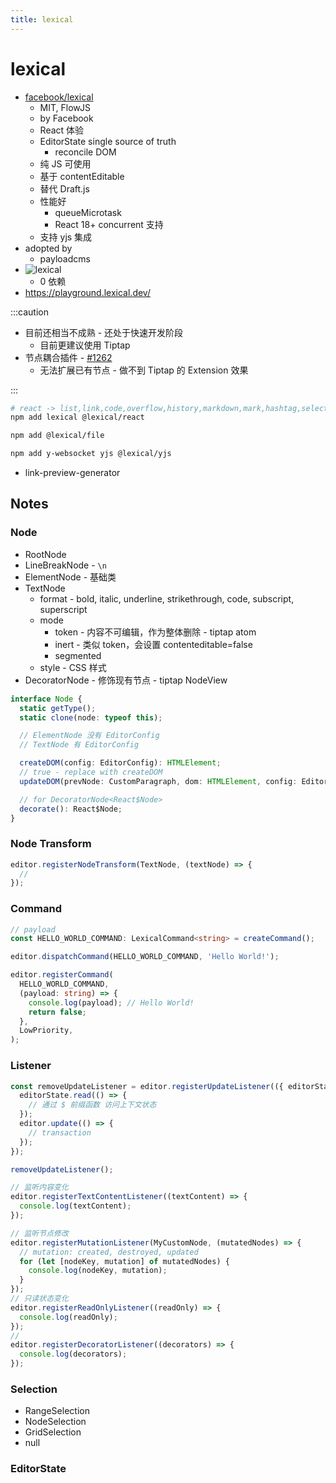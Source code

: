 ```yaml
---
title: lexical
---
```


# lexical

- [facebook/lexical](https://github.com/facebook/lexical)
  - MIT, FlowJS
  - by Facebook
  - React 体验
  - EditorState single source of truth
    - reconcile DOM
  - 纯 JS 可使用
  - 基于 contentEditable
  - 替代 Draft.js
  - 性能好
    - queueMicrotask
    - React 18+ concurrent 支持
  - 支持 yjs 集成
- adopted by
  - payloadcms
- ![lexical](https://badgen.net/bundlephobia/min/lexical?label=lexical)
  - 0 依赖
- https://playground.lexical.dev/

:::caution

- 目前还相当不成熟 - 还处于快速开发阶段
  - 目前更建议使用 Tiptap
- 节点耦合插件 - [#1262](https://github.com/facebook/lexical/issues/1262)
  - 无法扩展已有节点 - 做不到 Tiptap 的 Extension 效果

:::

```bash
# react -> list,link,code,overflow,history,markdown,mark,hashtag,selection,dragon,utils,table,clipboard,rich-text,plain-text
npm add lexical @lexical/react

npm add @lexical/file

npm add y-websocket yjs @lexical/yjs
```

- link-preview-generator

## Notes

### Node

- RootNode
- LineBreakNode - `\n`
- ElementNode - 基础类
- TextNode
  - format - bold, italic, underline, strikethrough, code, subscript, superscript
  - mode
    - token - 内容不可编辑，作为整体删除 - tiptap atom
    - inert - 类似 token，会设置 contenteditable=false
    - segmented
  - style - CSS 样式
- DecoratorNode - 修饰现有节点 - tiptap NodeView

```ts
interface Node {
  static getType();
  static clone(node: typeof this);

  // ElementNode 没有 EditorConfig
  // TextNode 有 EditorConfig

  createDOM(config: EditorConfig): HTMLElement;
  // true - replace with createDOM
  updateDOM(prevNode: CustomParagraph, dom: HTMLElement, config: EditorConfig): boolean;

  // for DecoratorNode<React$Node>
  decorate(): React$Node;
}
```

### Node Transform

```ts
editor.registerNodeTransform(TextNode, (textNode) => {
  //
});
```

### Command

```ts
// payload
const HELLO_WORLD_COMMAND: LexicalCommand<string> = createCommand();

editor.dispatchCommand(HELLO_WORLD_COMMAND, 'Hello World!');

editor.registerCommand(
  HELLO_WORLD_COMMAND,
  (payload: string) => {
    console.log(payload); // Hello World!
    return false;
  },
  LowPriority,
);
```

### Listener

```ts
const removeUpdateListener = editor.registerUpdateListener(({ editorState }) => {
  editorState.read(() => {
    // 通过 $ 前缀函数 访问上下文状态
  });
  editor.update(() => {
    // transaction
  });
});

removeUpdateListener();

// 监听内容变化
editor.registerTextContentListener((textContent) => {
  console.log(textContent);
});

// 监听节点修改
editor.registerMutationListener(MyCustomNode, (mutatedNodes) => {
  // mutation: created, destroyed, updated
  for (let [nodeKey, mutation] of mutatedNodes) {
    console.log(nodeKey, mutation);
  }
});
// 只读状态变化
editor.registerReadOnlyListener((readOnly) => {
  console.log(readOnly);
});
//
editor.registerDecoratorListener((decorators) => {
  console.log(decorators);
});
```

### Selection

- RangeSelection
- NodeSelection
- GridSelection
- null

### EditorState
